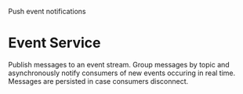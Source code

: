 Push event notifications

# Event Service

Publish messages to an event stream. Group messages by topic and asynchronously notify consumers of new events occuring in real time. Messages are persisted in case consumers disconnect.
